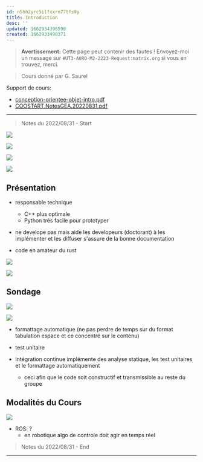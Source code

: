 ```yaml
---
id: n5hh2yrc5ilfxxrn77tfs9y
title: Introduction
desc: ''
updated: 1662934396590
created: 1662933490371
---
```


> **Avertissement:** Cette page peut contenir des fautes ! Envoyez-moi un message sur `#UT3-AURO-M2-2223-Request:matrix.org` si vous en trouvez, merci.

> Cours donné par G. Saurel

Support de cours:
- [conception-orientee-objet-intro.pdf](https://homepages.laas.fr/gsaurel/talks/conception-orientee-objet-intro.pdf)
- [COOSTART.NotesGEA.20220831.pdf](https://raw.githubusercontent.com/TunnARK/UT3-AURO-2223-S10-Dendron/main/vault/assets/COOSTART.NotesGEA.20220831.pdf)

---

> Notes du 2022/08/31 - Start

![](/assets/images/COOSATR.SlideIntro.01.png)

![](/assets/images/COOSATR.SlideIntro.02.png)

![](/assets/images/COOSATR.SlideIntro.03.png)

![](/assets/images/COOSATR.SlideIntro.04.png)

## Présentation

- responsable technique
  - C++ plus optimale
  - Python très facile pour prototyper

- ne develope pas mais aide les developeurs (doctorant) à les implémenter et les diffuser s'assure de la bonne documentation

- code en amateur du rust

![](/assets/images/COOSATR.SlideIntro.05.png)

![](/assets/images/COOSATR.SlideIntro.06.png)

## Sondage

![](/assets/images/COOSATR.SlideIntro.07.png)

![](/assets/images/COOSATR.SlideIntro.08.png)

- formattage automatique (ne pas perdre de temps sur du format tabulation espace et ce concentré sur le contenu)

- test unitaire

- Intégration continue implémente des analyse statique, les test unitaires et le formattage automatiquement
  - ceci afin que le code soit constructif et transmissible au reste du groupe

## Modalités du Cours

![](/assets/images/COOSATR.SlideIntro.09.png)


- ROS: ?
  - en robotique algo de controle doit agir en temps réel

> Notes du 2022/08/31 - End

---